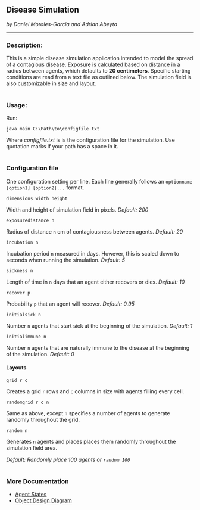 ## Disease Simulation
*by Daniel Morales-Garcia and Adrian Abeyta*
___
### Description:
This is a simple disease simulation application intended to model the 
spread of a contagious disease. Exposure is calculated based on distance 
in a radius between agents, which defaults to **20 centimeters**. 
Specific starting conditions are read from a text file as outlined below. 
The simulation field is also customizable in size and layout. 
<br /><br />
### Usage:
Run:

`java main C:\Path\to\configfile.txt`

Where *configfile.txt* is is the configuration file for the simulation. 
Use quotation marks if your path has a space in it.
<br /><br />
### Configuration file
One configuration setting per line.
Each line generally follows an `optionname [option1] [option2]...` format.

    dimensions width height
Width and height of simulation field in pixels. *Default: 200*

    exposuredistance n
Radius of distance `n` cm of contagiousness between agents. *Default: 20*

    incubation n
Incubation period `n` measured in days. However, this is scaled down to 
seconds when running the simulation. *Default: 5*

    sickness n
Length of time in `n` days that an agent either recovers or dies. *Default: 10*

    recover p
Probability `p` that an agent will recover. *Default: 0.95*

    initialsick n
Number `n` agents  that start sick at the beginning of the simulation. 
*Default: 1*

    initialimmune n
Number `n` agents that are naturally immune to the disease at the beginning 
of the simulation. *Default: 0*

#### Layouts
    grid r c
Creates a grid `r` rows and `c` columns in size with agents filling every cell.

    randomgrid r c n
Same as above, except `n` specifies a number of agents to generate randomly 
throughout the grid.

    random n
Generates `n` agents and places places them randomly throughout the simulation 
field area.

*Default: Randomly place 100 agents  or `random 100`*
<br /><br />
### More Documentation
- [Agent States](doc/DiseaseSimulationAgentStates.pdf)
- [Object Design Diagram](doc/ObjectDesignDiagram.pdf)